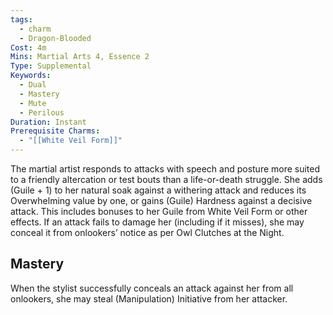 ```yaml
---
tags:
  - charm
  - Dragon-Blooded
Cost: 4m
Mins: Martial Arts 4, Essence 2
Type: Supplemental
Keywords:
  - Dual
  - Mastery
  - Mute
  - Perilous
Duration: Instant
Prerequisite Charms:
  - "[[White Veil Form]]"
---
```

The martial artist responds to attacks with speech and posture more suited to a friendly altercation or test bouts than a life-or-death struggle. She adds (Guile + 1) to her natural soak against a withering attack and reduces its Overwhelming value by one, or gains (Guile) Hardness against a decisive attack. This includes bonuses to her Guile from White Veil Form or other effects. If an attack fails to damage her (including if it misses), she may conceal it from onlookers’ notice as per Owl Clutches at the Night. 
## Mastery

When the stylist successfully conceals an attack against her from all onlookers, she may steal (Manipulation) Initiative from her attacker.